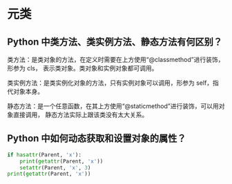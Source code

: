 # 元类

## Python 中类方法、类实例方法、静态方法有何区别？

类方法：是类对象的方法，在定义时需要在上方使用“@classmethod”进行装饰，形参为 cls， 表示类对象。类对象和实例对象都可调用。

类实例方法：是类实例化对象的方法，只有实例对象可以调用，形参为 self，指代对象本身。

静态方法：是一个任意函数，在其上方使用“@staticmethod”进行装饰，可以用对象直接调用， 静态方法实际上跟该类没有太大关系。

## Python 中如何动态获取和设置对象的属性？

```python
if hasattr(Parent, 'x'):
    print(getattr(Parent, 'x'))
    setattr(Parent, 'x', 3)
print(getattr(Parent, 'x'))
```



